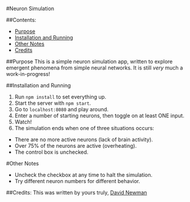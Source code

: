 #Neuron Simulation

##Contents:
 - [Purpose](#purpose)
 - [Installation and Running](#installation-and-running)
 - [Other Notes](#other-notes)
 - [Credits](#credits)

##Purpose
This is a simple neuron simulation app, written to explore emergent phenomena from simple neural networks. It is still *very* much a work-in-progress! 

##Installation and Running
 1. Run `npm install` to set everything up.
 2. Start the server with `npm start`.
 3. Go to `localhost:8080` and play around.
 4. Enter a number of starting neurons, then toggle on at least ONE input. 
 5. Watch!
 6. The simulation ends when one of three situations occurs:
  - There are no more active neurons (lack of brain activity).
  - Over 75% of the neurons are active (overheating).
  - The control box is unchecked.

#Other Notes
 - Uncheck the checkbox at any time to halt the simulation.
 - Try different neuron numbers for different behavior.


##Credits:
This was written by yours truly, [David Newman](https://github.com/Newms34)
